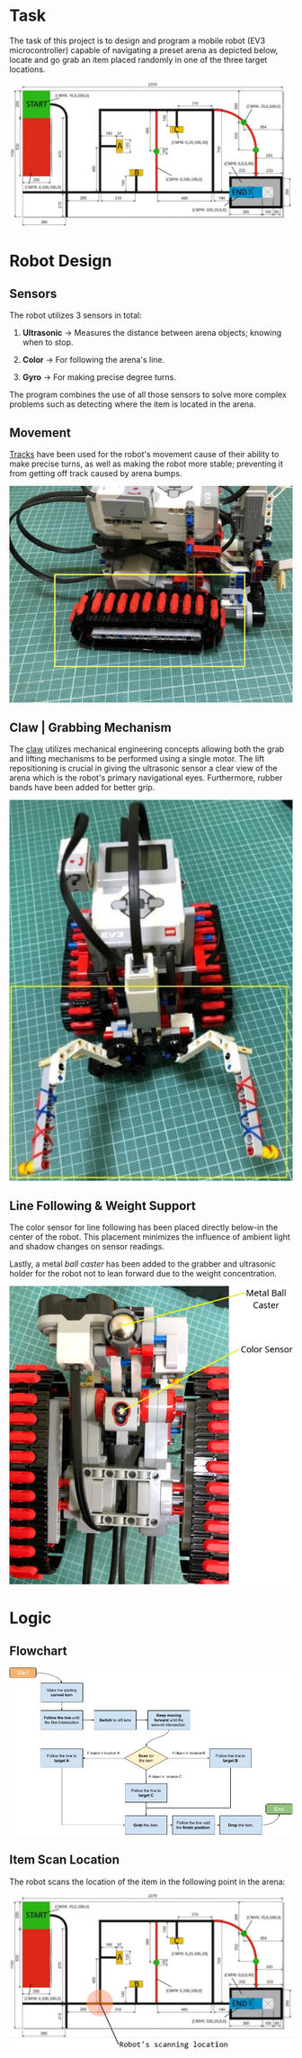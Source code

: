 # Task

The task of this project is to design and program a mobile robot (EV3 microcontroller)
capable of navigating a preset arena as depicted below, locate and go grab an item placed randomly in one of the three target locations.

![robot arena diagram](./MD_Assets/arena.jpg "arena diagram")


# Robot Design

## Sensors

The robot utilizes 3 sensors in total:

1. **Ultrasonic** -> Measures the distance between arena objects; knowing when to stop.

2. **Color** -> For following the arena's line.

3. **Gyro** -> For making precise degree turns.

The program combines the use of all those sensors to solve more complex problems such as detecting where the item is located in the arena.


## Movement

[Tracks](https://www.lego.com/cdn/product-assets/product.bi.additional.extra.pdf/31313_X_TRACK3R.pdf "build instructions") have been used for the robot's movement cause of their ability to make precise turns, as well as making the robot more stable; preventing it from getting off track caused by arena bumps.

![robot tracks picture](./MD_Assets/robot_tracks.jpg "robot tracks")


## Claw | Grabbing Mechanism

The [claw](https://youtu.be/PQI66KsRsqM "build guide") utilizes mechanical engineering concepts allowing both the grab and lifting mechanisms to be performed using a single motor. The lift repositioning is crucial in giving the ultrasonic sensor a clear view of the arena which is the robot's primary navigational eyes. Furthermore, rubber bands have been added for better grip.

![robot claw picture](./MD_Assets/robot_claw.jpg "robot tracks")


## Line Following & Weight Support

The color sensor for line following has been placed directly below-in the center of the robot. This placement minimizes the influence of ambient light and shadow changes on sensor readings.

Lastly, a metal *ball caster* has been added to the grabber and ultrasonic holder for the robot not to lean forward due to the weight concentration.

![robot color-sensor picture](./MD_Assets/robot_color.png "color sensor")


# Logic

## Flowchart

![program flowchart diagram](./MD_Assets/flowchart.png "flowchart diagram")


## Item Scan Location

The robot scans the location of the item in the following point in the arena:

![robot scan location](./MD_Assets/scan_location.jpg "scan location")


